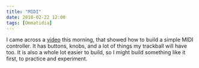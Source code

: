 ```yaml
---
title: "MIDI"
date: 2018-02-22 12:00
tags: [Ommatidia]
---
```


I came across a [video](https://www.youtube.com/watch?v=aVf_el4N0tI) this morning, that showed how to build a simple MIDI controller. It has buttons, knobs, and a lot of things my trackball will have too. It is also a whole lot easier to build, so I might build something like it first, to practice and experiment.

